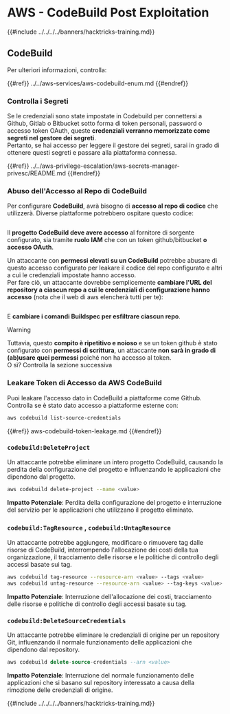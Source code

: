 # AWS - CodeBuild Post Exploitation

{{#include ../../../../banners/hacktricks-training.md}}

## CodeBuild

Per ulteriori informazioni, controlla:

{{#ref}}
../../aws-services/aws-codebuild-enum.md
{{#endref}}

### Controlla i Segreti

Se le credenziali sono state impostate in Codebuild per connettersi a Github, Gitlab o Bitbucket sotto forma di token personali, password o accesso token OAuth, queste **credenziali verranno memorizzate come segreti nel gestore dei segreti**.\
Pertanto, se hai accesso per leggere il gestore dei segreti, sarai in grado di ottenere questi segreti e passare alla piattaforma connessa.

{{#ref}}
../../aws-privilege-escalation/aws-secrets-manager-privesc/README.md
{{#endref}}

### Abuso dell'Accesso al Repo di CodeBuild

Per configurare **CodeBuild**, avrà bisogno di **accesso al repo di codice** che utilizzerà. Diverse piattaforme potrebbero ospitare questo codice:

<figure><img src="../../../../images/image (96).png" alt=""><figcaption></figcaption></figure>

Il **progetto CodeBuild deve avere accesso** al fornitore di sorgente configurato, sia tramite **ruolo IAM** che con un token github/bitbucket **o accesso OAuth**.

Un attaccante con **permessi elevati su un CodeBuild** potrebbe abusare di questo accesso configurato per leakare il codice del repo configurato e altri a cui le credenziali impostate hanno accesso.\
Per fare ciò, un attaccante dovrebbe semplicemente **cambiare l'URL del repository a ciascun repo a cui le credenziali di configurazione hanno accesso** (nota che il web di aws elencherà tutti per te):

<figure><img src="../../../../images/image (107).png" alt=""><figcaption></figcaption></figure>

E **cambiare i comandi Buildspec per esfiltrare ciascun repo**.

> [!WARNING]
> Tuttavia, questo **compito è ripetitivo e noioso** e se un token github è stato configurato con **permessi di scrittura**, un attaccante **non sarà in grado di (ab)usare quei permessi** poiché non ha accesso al token.\
> O sì? Controlla la sezione successiva

### Leakare Token di Accesso da AWS CodeBuild

Puoi leakare l'accesso dato in CodeBuild a piattaforme come Github. Controlla se è stato dato accesso a piattaforme esterne con:
```bash
aws codebuild list-source-credentials
```
{{#ref}}
aws-codebuild-token-leakage.md
{{#endref}}

### `codebuild:DeleteProject`

Un attaccante potrebbe eliminare un intero progetto CodeBuild, causando la perdita della configurazione del progetto e influenzando le applicazioni che dipendono dal progetto.
```bash
aws codebuild delete-project --name <value>
```
**Impatto Potenziale**: Perdita della configurazione del progetto e interruzione del servizio per le applicazioni che utilizzano il progetto eliminato.

### `codebuild:TagResource` , `codebuild:UntagResource`

Un attaccante potrebbe aggiungere, modificare o rimuovere tag dalle risorse di CodeBuild, interrompendo l'allocazione dei costi della tua organizzazione, il tracciamento delle risorse e le politiche di controllo degli accessi basate sui tag.
```bash
aws codebuild tag-resource --resource-arn <value> --tags <value>
aws codebuild untag-resource --resource-arn <value> --tag-keys <value>
```
**Impatto Potenziale**: Interruzione dell'allocazione dei costi, tracciamento delle risorse e politiche di controllo degli accessi basate su tag.

### `codebuild:DeleteSourceCredentials`

Un attaccante potrebbe eliminare le credenziali di origine per un repository Git, influenzando il normale funzionamento delle applicazioni che dipendono dal repository.
```sql
aws codebuild delete-source-credentials --arn <value>
```
**Impatto Potenziale**: Interruzione del normale funzionamento delle applicazioni che si basano sul repository interessato a causa della rimozione delle credenziali di origine.

{{#include ../../../../banners/hacktricks-training.md}}
